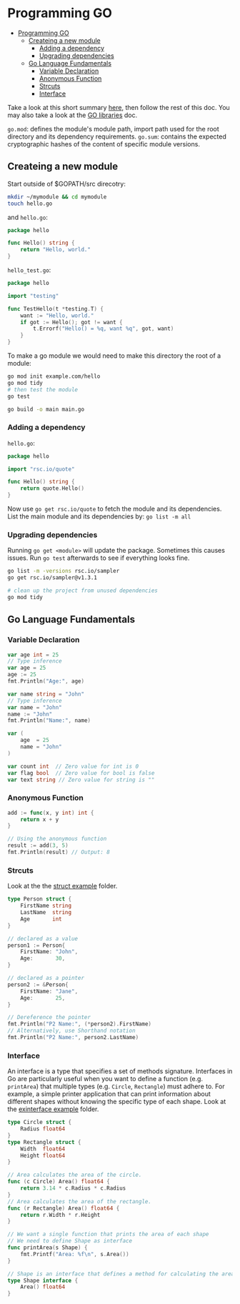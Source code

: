 # Programming GO

- [Programming GO](#programming-go)
  - [Createing a new module](#createing-a-new-module)
    - [Adding a dependency](#adding-a-dependency)
    - [Upgrading dependencies](#upgrading-dependencies)
  - [Go Language Fundamentals](#go-language-fundamentals)
    - [Variable Declaration](#variable-declaration)
    - [Anonymous Function](#anonymous-function)
    - [Strcuts](#strcuts)
    - [Interface](#interface)


Take a look at this short summary [here](https://go.dev/blog/using-go-modules), then follow the rest of this doc. You 
may also take a look at the [GO libraries](./go-libraries.md) doc.

`go.mod`: defines the module's module path, import path used for the root directory and its dependency requirements.
`go.sum`: contains the expected cryptographic hashes of the content of specific module versions.

## Createing a new module

Start outside of $GOPATH/src direcotry:

```bash
mkdir ~/mymodule && cd mymodule
touch hello.go
```

and `hello.go`:
```go
package hello

func Hello() string {
    return "Hello, world."
}
```

`hello_test.go`:
```go
package hello

import "testing"

func TestHello(t *testing.T) {
    want := "Hello, world."
    if got := Hello(); got != want {
        t.Errorf("Hello() = %q, want %q", got, want)
    }
}
```

To make a go module we would need to make this directory the root of a module:

```bash
go mod init example.com/hello
go mod tidy
# then test the module
go test

go build -o main main.go
```

### Adding a dependency

`hello.go`:
```go
package hello

import "rsc.io/quote"

func Hello() string {
    return quote.Hello()
}
```

Now use `go get rsc.io/quote` to fetch the module and its dependencies. 
List the main module and its dependencies by: `go list -m all`

### Upgrading dependencies

Running `go get <module>` will update the package. Sometimes this causes issues. Run `go test` afterwards to see if everything looks fine.

```bash
go list -m -versions rsc.io/sampler
go get rsc.io/sampler@v1.3.1
```

```bash
# clean up the project from unused dependencies
go mod tidy
```

## Go Language Fundamentals

### Variable Declaration
```go
var age int = 25
// Type inference
var age = 25
age := 25
fmt.Println("Age:", age)

var name string = "John"
// Type inference
var name = "John"
name := "John"
fmt.Println("Name:", name)

var (
    age  = 25
    name = "John"
)

var count int  // Zero value for int is 0
var flag bool  // Zero value for bool is false
var text string // Zero value for string is ""
```

### Anonymous Function
```go
add := func(x, y int) int {
    return x + y
}

// Using the anonymous function
result := add(3, 5)
fmt.Println(result) // Output: 8
```


### Strcuts
Look at the the [struct example](./examples/ex-struct/) folder.
```go
type Person struct {
	FirstName string
	LastName  string
	Age       int
}

// declared as a value
person1 := Person{
    FirstName: "John",
    Age:       30,
}

// declared as a pointer
person2 := &Person{
    FirstName: "Jane",
    Age:       25,
}

// Dereference the pointer
fmt.Println("P2 Name:", (*person2).FirstName) 
// Alternatively, use Shorthand notation
fmt.Println("P2 Name:", person2.LastName)
```

### Interface
An interface is a type that specifies a set of methods signature. Interfaces in Go are particularly useful 
when you want to define a function (e.g. `printArea`) that multiple types (e.g. `Circle`, `Rectangle`) must 
adhere to. For example, a simple printer 
application that can print information about different shapes without knowing the specific type of each shape.
Look at the [exinterface example](./examples/ex-interface/) folder.
```go
type Circle struct {
	Radius float64
}
type Rectangle struct {
	Width  float64
	Height float64
}

// Area calculates the area of the circle.
func (c Circle) Area() float64 {
	return 3.14 * c.Radius * c.Radius
}
// Area calculates the area of the rectangle.
func (r Rectangle) Area() float64 {
	return r.Width * r.Height
}

// We want a single function that prints the area of each shape
// We need to define Shape as interface
func printArea(s Shape) {
	fmt.Printf("Area: %f\n", s.Area())
}

// Shape is an interface that defines a method for calculating the area.
type Shape interface {
	Area() float64
}
``` 
